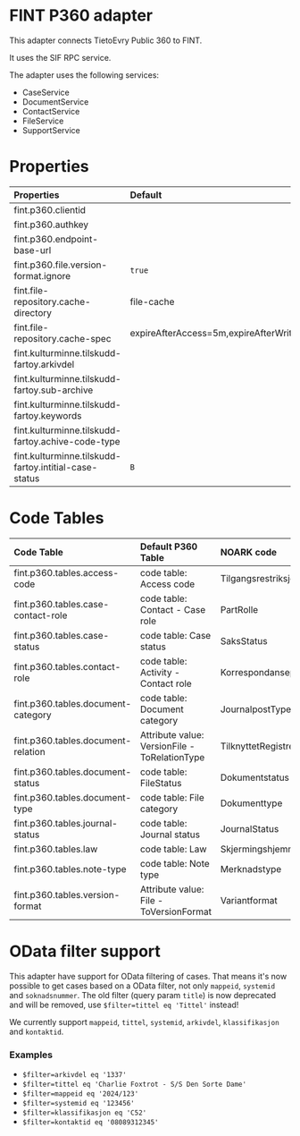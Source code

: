 # FINT P360 adapter
This adapter connects TietoEvry Public 360 to FINT.

It uses the SIF RPC service.

The adapter uses the following services:
- CaseService
- DocumentService
- ContactService
- FileService
- SupportService

# Properties

| Properties                                            | Default                                  | Description   |
|:------------------------------------------------------|:-----------------------------------------| :------------ |
| fint.p360.clientid                                    |                                          |               |
| fint.p360.authkey                                     |                                          |               |
| fint.p360.endpoint-base-url                           |                                          |               |
| fint.p360.file.version-format.ignore                  | `true`                                   |               |
| fint.file-repository.cache-directory                  | file-cache                               |               |
| fint.file-repository.cache-spec                       | expireAfterAccess=5m,expireAfterWrite=7m |               |
| fint.kulturminne.tilskudd-fartoy.arkivdel             |                                          |               |
| fint.kulturminne.tilskudd-fartoy.sub-archive          |                                          |               |
| fint.kulturminne.tilskudd-fartoy.keywords             |                                          |               |
| fint.kulturminne.tilskudd-fartoy.achive-code-type     |                                          |               |
| fint.kulturminne.tilskudd-fartoy.intitial-case-status | `B`                                      |               |

# Code Tables
| Code Table                                            | Default P360 Table                            | NOARK code                |
| :---------------------------------------------------- | :-------------------------------------------- | :------------------------ |
| fint.p360.tables.access-code                          | code table: Access code                       | Tilgangsrestriksjon       |
| fint.p360.tables.case-contact-role                    | code table: Contact - Case role               | PartRolle                 |
| fint.p360.tables.case-status                          | code table: Case status                       | SaksStatus                |
| fint.p360.tables.contact-role                         | code table: Activity - Contact role           | KorrespondansepartType    |
| fint.p360.tables.document-category                    | code table: Document category                 | JournalpostType           |
| fint.p360.tables.document-relation                    | Attribute value: VersionFile - ToRelationType | TilknyttetRegistreringSom |
| fint.p360.tables.document-status                      | code table: FileStatus                        | Dokumentstatus            |
| fint.p360.tables.document-type                        | code table: File category                     | Dokumenttype              |
| fint.p360.tables.journal-status                       | code table: Journal status                    | JournalStatus             |
| fint.p360.tables.law                                  | code table: Law                               | Skjermingshjemmel         |
| fint.p360.tables.note-type                            | code table: Note type                         | Merknadstype              |
| fint.p360.tables.version-format                       | Attribute value: File - ToVersionFormat       | Variantformat             |

# OData filter support
This adapter have support for OData filtering of cases. That means it's now possible to
get cases based on a OData filter, not only `mappeid`, `systemid` and `soknadsnummer`.
The old filter (query param `title`) is now deprecated and will be removed, use `$filter=tittel eq 'Tittel'` instead!

We currently support `mappeid`, `tittel`, `systemid`, `arkivdel`, `klassifikasjon` and `kontaktid`.

### Examples
- `$filter=arkivdel eq '1337'`
- `$filter=tittel eq 'Charlie Foxtrot - S/S Den Sorte Dame'`
- `$filter=mappeid eq '2024/123'`
- `$filter=systemid eq '123456'`
- `$filter=klassifikasjon eq 'C52'`
- `$filter=kontaktid eq '08089312345'`
